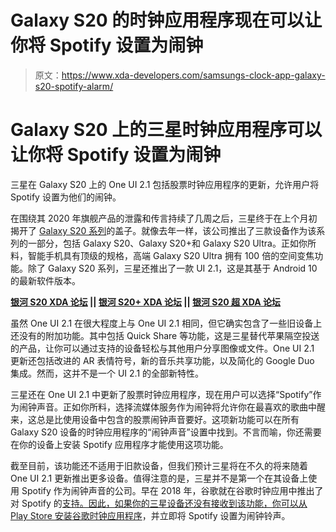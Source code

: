 # Galaxy S20 的时钟应用程序现在可以让你将 Spotify 设置为闹钟

> 原文：<https://www.xda-developers.com/samsungs-clock-app-galaxy-s20-spotify-alarm/>

# Galaxy S20 上的三星时钟应用程序可以让你将 Spotify 设置为闹钟

三星在 Galaxy S20 上的 One UI 2.1 包括股票时钟应用程序的更新，允许用户将 Spotify 设置为他们的闹钟。

在围绕其 2020 年旗舰产品的泄露和传言持续了几周之后，三星终于在上个月初揭开了 [Galaxy S20 系列](https://www.xda-developers.com/samsung-galaxy-s20-specs-features-pricing-availability/)的盖子。就像去年一样，该公司推出了三款设备作为该系列的一部分，包括 Galaxy S20、Galaxy S20+和 Galaxy S20 Ultra。正如你所料，智能手机具有顶级的规格，高端 Galaxy S20 Ultra 拥有 100 倍的空间变焦功能。除了 Galaxy S20 系列，三星还推出了一款 UI 2.1，这是其基于 Android 10 的最新软件版本。

**[银河 S20 XDA 论坛](https://forum.xda-developers.com/galaxy-s20) || [银河 S20+ XDA 论坛](https://forum.xda-developers.com/galaxy-s20-plus) || [银河 S20 超 XDA 论坛](https://forum.xda-developers.com/galaxy-s20-ultra)**

虽然 One UI 2.1 在很大程度上与 One UI 2.1 相同，但它确实包含了一些旧设备上还没有的附加功能。其中包括 Quick Share 等功能，这是三星替代苹果隔空投送的产品，让你可以通过支持的设备轻松与其他用户分享图像或文件。One UI 2.1 更新还包括改进的 AR 表情符号，新的音乐共享功能，以及简化的 Google Duo 集成。然而，这并不是一个 UI 2.1 的全部新特性。

三星还在 One UI 2.1 中更新了股票时钟应用程序，现在用户可以选择“Spotify”作为闹钟声音。正如你所料，选择流媒体服务作为闹钟将允许你在最喜欢的歌曲中醒来，这总是比使用设备中包含的股票闹钟声音要好。这项新功能可以在所有 Galaxy S20 设备的时钟应用程序的“闹钟声音”设置中找到。不言而喻，你还需要在你的设备上安装 Spotify 应用程序才能使用这项功能。

截至目前，该功能还不适用于旧款设备，但我们预计三星将在不久的将来随着 One UI 2.1 更新推出更多设备。值得注意的是，三星并不是第一个在其设备上使用 Spotify 作为闹钟声音的公司。早在 2018 年，谷歌就在谷歌时钟应用中推出了对 Spotify 的[支持。因此，如果你的三星设备还没有接收到该功能，你可以从 Play Store 安装](https://www.xda-developers.com/google-clock-spotify-alarm/)[谷歌时钟应用程序](https://play.google.com/store/apps/details?id=com.google.android.deskclock)，并立即将 Spotify 设置为闹钟铃声。